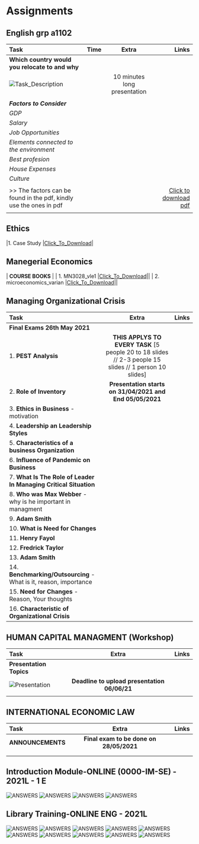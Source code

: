 # Assignments  

## English grp a1102      

| Task                                        | Time         | Extra                    | Links  |
| :--------------------------------              | :----------: | :-----------:            | ------:|
| **Which country would you relocate to and why**| |   |  |
|  ![Task_Description](Country_to_relocate.png "Presentation")   |                      |  10 minutes long presentation  |        |
|                                                |              |                                          |        |
|    **_Factors to Consider_**                       |       |
|     _GDP_                                      |
|     _Salary_                                   |
|     _Job Opportunities_                        ||||
|     _Elements connected to the environment_    ||||
|     _Best profesion_                           ||||
|     _House Expenses_                           ||||
|     _Culture_                                  ||||
|                                                ||||
| >> The factors can be found in the pdf, kindly use the ones in pdf          |||[Click to download pdf](http://bit.ly/English_task) |
|                                                ||||

## Ethics

|1. Case Study |[Click_To_Download](http://bit.ly/Ethics_Case_Study)|

## Manegerial Economics

| **COURSE BOOKS**   |
| 1. MN3028_vle1  |[Click_To_Download](http://bit.ly/bookone_)||
| 2. microeconomics_varian  |[Click_To_Download](http://bit.ly/booktwo_)||


## Managing Organizational Crisis


| Task                              | Extra                                                                     | Links    |
| :-------------                    | :----------:                                                              | -----------: |
|**Final Exams 26th May 2021**|||
| 1. **PEST Analysis**           | **THIS APPLYS TO EVERY TASK** [5 people 20 to 18 slides // 2-3 people 15 slides // 1 person 10 slides]    |    |
| 2. **Role of Inventory**               | **Presentation starts on  31/04/2021 and End 05/05/2021**      | | 
| 3. **Ethics in Business** -motivation               |                                                                           | | 
| 4. **Leadership an Leadership Styles**               |                                                                           | | 
| 5. **Characteristics of a business Organization**              |                                                                           | | 
| 6. **Influence of Pandemic on Business**               |                                                                           | | 
| 7. **What Is The Role of Leader In Managing Critical Situation**               |                                                                           | | 
| 8. **Who was Max Webber** - why is he important in managment                |                                                                           | | 
| 9. **Adam Smith** |||
| 10. **What is Need for Changes**|||
| 11. **Henry Fayol**|||
| 12. **Fredrick Taylor**|||
| 13. **Adam Smith**|||
| 14. **Benchmarking/Outsourcing** - What is it, reason, importance|||
| 15. **Need for Changes**  - Reason, Your thoughts |||
| 16. **Characteristic of Organizational Crisis**|||


## HUMAN CAPITAL MANAGMENT (Workshop)

| Task                              | Extra                                                                     | Links    |
| :-------------                    | :----------:                                                              | -----------: |
| **Presentation Topics** | |    |
|  ![Presentation](HCM_TOPICS.png "Homework View")| **Deadline to upload presentation 06/06/21**|    |
|  | |    |


## INTERNATIONAL ECONOMIC LAW

| Task                              | Extra                                                                     | Links    |
| :-------------                    | :----------:                                                              | -----------: |
| **ANNOUNCEMENTS** | **Final exam to be done on 28/05/2021**|    |
|  | |    |
|  | |    |



## Introduction Module-ONLINE (0000-IM-SE) - 2021L - 1 E

![ANSWERS](intercultural_communication1.PNG "OnlineTest")
![ANSWERS](intercultural_communication2.PNG "OnlineTest")
![ANSWERS](intercultural_communication3.PNG "OnlineTest")
![ANSWERS](intercultural_communication4.PNG "OnlineTest")

## Library Training-ONLINE ENG - 2021L

![ANSWERS](one.jpg "OnlineTest")
![ANSWERS](two.jpg "OnlineTest")
![ANSWERS](three.jpg "OnlineTest")
![ANSWERS](four.jpg "OnlineTest")
![ANSWERS](five.jpg "OnlineTest")
![ANSWERS](six.jpg "OnlineTest")
![ANSWERS](seven.jpg "OnlineTest")
![ANSWERS](eight.jpg "OnlineTest")
![ANSWERS](nine.jpg "OnlineTest")
![ANSWERS](ten.jpg "OnlineTest")




